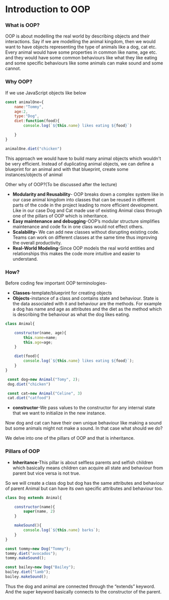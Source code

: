 # Introduction to OOP

### What is OOP?

OOP is about modelling the real world by describing objects and their interactions.  Say if we are modelling the animal kingdom, then we would want to have objects representing the type of animals like a dog, cat etc. Every animal would have some properties in common like name, age etc. and they would have some common behaviours like what they like eating and some specific behaviours like some animals can make sound and some cannot.

### Why OOP?

If we use JavaScript objects like below 

```jsx
const animalOne={
    name:"Tommy",
    age:2,
    type:"Dog",
    diet:function(food){
        console.log(`${this.name} likes eating ${food}`)

    }
}

animalOne.diet("chicken")
```

This approach we would have to build many animal objects which wouldn't be very efficient. Instead of duplicating animal objects, we can define a blueprint for an animal and with that blueprint, create some instances/objects of animal

Other why of OOP?(To be discussed after the lecture)

- **Modularity and Reusability**- OOP breaks down a complex system like in our case animal kingdom into classes that can be reused in different parts of the code in the project leading to more efficient development. Like in our case Dog and Cat made use of existing Animal class through one of the pillars of OOP which is inheritance.
- **Easy maintenance and debugging**-OOP’s modular structure simplifies maintenance and code fix in one class would not effect others.
- **Scalability-** We can add new classes without disrupting existing code. Teams can work on different classes at the same time thus improving the overall productivity.
- **Real-World Modeling**-Since OOP models the real world entities and relationships this makes the code more intuitive and easier to understand.

### How?

Before coding few important OOP terminologies-

- **Classes**-template/blueprint for creating objects
- **Objects**-instance of a class and contains state and behaviour. State is the data associated with it and behaviour are the methods. For example a dog has name and age as attributes and the diet as the method which is describing the behaviour as what the dog likes eating.

```jsx
class Animal{

    constructor(name, age){
        this.name=name;
        this.age=age;
    }

    diet(food){
        console.log(`${this.name} likes eating ${food}`);
    }
}

 const dog=new Animal("Tomy", 2);
 dog.diet("chicken")

 const cat=new Animal("Celine", 3)
 cat.diet("catfood")
```

- **constructor**-We pass values to the constructor for any internal state that we want to initialize in the new instance.

Now dog and cat can have their own unique behaviour like making a sound but some animals might not make a sound. In that case what should we do?

We delve into one of the pillars of OOP and that is inheritance.

### Pillars of OOP

- **Inheritance**-This pillar is about selfless parents and selfish children which basically means children can acquire all state and behaviour from parent but vice versa is not true.

So we will create a class dog but dog has the same attributes and behaviour of parent Animal but can have its own specific attributes and behaviour too.

```jsx
class Dog extends Animal{

    constructor(name){
        super(name, 2)
    }

    makeSound(){
        console.log(`${this.name} barks`);
    }
}

const tommy=new Dog("Tommy");
tommy.diet("avocados");
tommy.makeSound();

const bailey=new Dog("Bailey");
bailey.diet("lamb");
bailey.makeSound();
```

Thus the dog and animal are connected through the “extends” keyword. And the super keyword basically connects to the constructor of the parent.